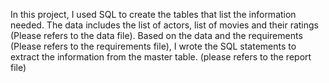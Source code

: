 In this project, I used SQL to create the tables that list the information needed. The data includes the list of actors, list of movies and their ratings (Please refers to the data file). Based on the data and the requirements (Please refers to the requirements file), I wrote the SQL statements to extract the information from the master table. (please refers to the report file)
